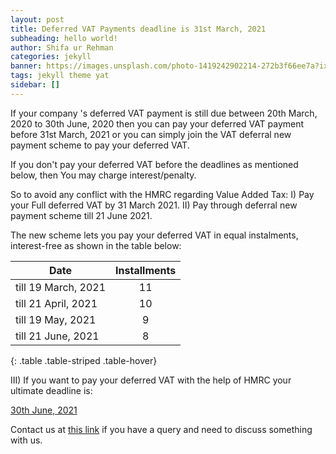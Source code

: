 ```yaml
---
layout: post
title: Deferred VAT Payments deadline is 31st March, 2021
subheading: hello world!
author: Shifa ur Rehman
categories: jekyll
banner: https://images.unsplash.com/photo-1419242902214-272b3f66ee7a?ixlib=rb-1.2.1&ixid=MXwxMjA3fDB8MHxwaG90by1wYWdlfHx8fGVufDB8fHw%3D&auto=format&fit=crop&w=1087&q=80
tags: jekyll theme yat
sidebar: []
---
```


If your company 's deferred VAT payment is still due between 20th March, 2020 to 30th June, 2020 then you can pay your deferred VAT payment before 31st March, 2021 or you can simply join the VAT deferral new payment scheme to pay your deferred VAT.

If you don't pay your deferred VAT before the deadlines as mentioned below, then You may charge interest/penalty.

So to avoid any conflict with the HMRC regarding Value Added Tax:
I) Pay your Full deferred VAT by 31 March 2021.
II) Pay through deferral new payment scheme till 21 June 2021.

The new scheme lets you pay your deferred VAT in equal instalments, interest-free as shown in the table below:

| Date   |      Installments     |
|----------|:-------------:|
| till 19 March, 2021 |  11 |
| till 21 April, 2021 |    10   |
| till 19 May, 2021	 | 9 |
| till 21 June, 2021		 | 8 |
{: .table .table-striped .table-hover}

III) If you want to pay your deferred VAT with the help of HMRC your ultimate deadline is:

<a href="javascript:;" class="btn btn-danger">30th June, 2021</a>

Contact us at <a href="https://www.aazizandco.co.uk/contact.html">this link</a> if you have a query and need to discuss something with us.